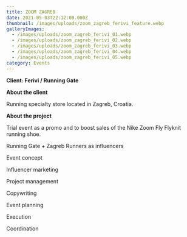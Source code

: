 ```yaml
---
title: ZOOM ZAGREB
date: 2021-05-03T22:12:00.000Z
thumbnail: /images/uploads/zoom_zagreb_ferivi_feature.webp
galleryImages:
  - /images/uploads/zoom_zagreb_ferivi_01.webp
  - /images/uploads/zoom_zagreb_ferivi_02.webp
  - /images/uploads/zoom_zagreb_ferivi_03.webp
  - /images/uploads/zoom_zagreb_ferivi_04.webp
  - /images/uploads/zoom_zagreb_ferivi_05.webp
category: Events
---
```

**Client: Ferivi / Running Gate**

**About the client** 

Running specialty store located in Zagreb, Croatia.

**About the project**

Trial event as a promo and to boost sales of the Nike Zoom Fly Flyknit running shoe.  

Running Gate + Zagreb Runners as influencers

Event concept

Influencer marketing

Project management

Copywriting

Event planning

Execution

Coordination